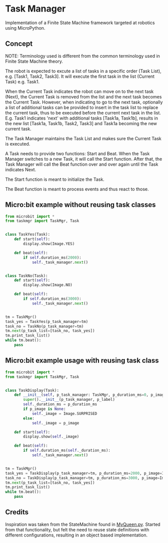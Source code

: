 # Task Manager

Implementation of a Finite State Machine framework targeted at robotics using MicroPython.

## Concept
NOTE: Terminology used is different from the common terminology used in Finite State Machine theory.

The robot is expected to excute a list of tasks in a specific order (Task List), e.g. [Task1, Task2, Task3].
It will execute the first task in the list (Current Task) e.g. Task1.

When the Current Task indicates the robot can move on to the next task (Next), the Current Task is removed from the list and the next task becomes the Current Task.
However, when indicating to go to the next task, optionally a list of additional tasks can be provided to insert in the task list to replace the current task, thus to be executed before the current next task in the list.
E.g. Task1 indicates 'next' with additional tasks [Task1a, Task1b], results in the new list [Task1a, Task1b, Task2, Task3] and Task1a becoming the new current task.

The Task Manager maintains the Task List and makes sure the Current Task is executed.

A Task needs to provide two functions: Start and Beat.
When the Task Manager switches to a new Task, it will call the Start function.
After that, the Task Manager will call the Beat function over and over again until the Task indicates Next.

The Start function is meant to initialize the Task.

The Beat function is meant to process events and thus react to those.

## Micro:bit example without reusing task classes

```Python
from microbit import *
from taskmgr import TaskMgr, Task


class TaskYes(Task):
    def start(self):
        display.show(Image.YES)

    def beat(self):
        if self.duration_ms(2000):
            self._task_manager.next()


class TaskNo(Task):
    def start(self):
        display.show(Image.NO)

    def beat(self):
        if self.duration_ms(3000):
            self._task_manager.next()


tm = TaskMgr()
task_yes = TaskYes(p_task_manager=tm)
task_no = TaskNo(p_task_manager=tm)
tm.next(p_task_list=[task_no, task_yes])
tm.print_task_list()
while tm.beat():
    pass

```

## Micro:bit example usage with reusing task class


```Python
from microbit import *
from taskmgr import TaskMgr, Task


class TaskDisplay(Task):
    def __init__(self, p_task_manager: TaskMgr, p_duration_ms=0, p_image=None, p_label=""):
        super().__init__(p_task_manager, p_label)
        self._duration_ms = p_duration_ms
        if p_image is None:
            self._image = Image.SURPRISED
        else:
            self._image = p_image

    def start(self):
        display.show(self._image)

    def beat(self):
        if self.duration_ms(self._duration_ms):
            self._task_manager.next()


tm = TaskMgr()
task_yes = TaskDisplay(p_task_manager=tm, p_duration_ms=2000, p_image=Image.YES, p_label="task_yes")
task_no = TaskDisplay(p_task_manager=tm, p_duration_ms=3000, p_image=Image.NO, p_label="task_no")
tm.next(p_task_list=[task_no, task_yes])
tm.print_task_list()
while tm.beat():
    pass

```

## Credits
Inspiration was taken from the StateMachine found in [MyQueen.py](https://github.com/HccPythonRobotics/MaqueenPlus/blob/4b6518f61194a610a1954bdfced58ab0563d8c3c/Workshop2/MyQueen.py).
Started from that functionality, but felt the need to reuse state definitions with different configurations, resulting in an object based implementation. 
